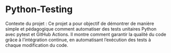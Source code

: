# Python-Testing
Contexte du projet : Ce projet a pour objectif de démontrer de manière simple et pédagogique comment automatiser des tests unitaires Python avec pytest et GitHub Actions.  Il montre comment garantir la qualité du code grâce à l’intégration continue, en automatisant l’exécution des tests à chaque modification du code. 
